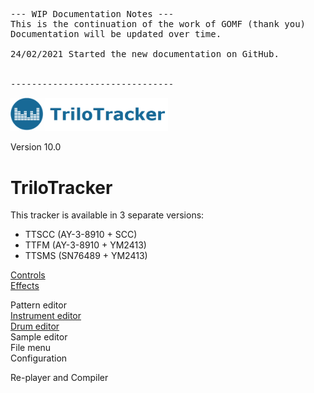 <pre>
--- WIP Documentation Notes ---
This is the continuation of the work of GOMF (thank you)
Documentation will be updated over time.

24/02/2021 Started the new documentation on GitHub.


-------------------------------
</pre>
<img src="img/titlelogo.png" width="50%">

Version 10.0<br>
# TriloTracker
This tracker is available in 3 separate versions:
* TTSCC (AY-3-8910 + SCC)
* TTFM (AY-3-8910 + YM2413)
* TTSMS (SN76489 + YM2413)


<a href="controls.md">Controls</a>  
<a href="effects.md">Effects</a>  


Pattern editor<br>
<a href="instrument_editor.md">Instrument editor</a>  
<a href="drum_editor.md">Drum editor</a>  
Sample editor<br>
File menu<br>
Configuration<br>

Re-player and Compiler<br>
